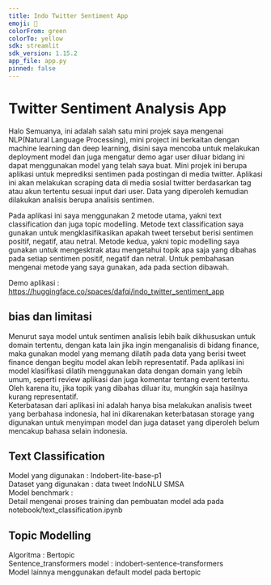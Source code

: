 ```yaml
---
title: Indo Twitter Sentiment App
emoji: 👀
colorFrom: green
colorTo: yellow
sdk: streamlit
sdk_version: 1.15.2
app_file: app.py
pinned: false
---
```


# Twitter Sentiment Analysis App

Halo Semuanya, ini adalah salah satu mini projek saya mengenai NLP(Natural Language Processing), mini project ini berkaitan dengan machine learning dan deep learning, disini saya mencoba untuk melakukan deployment model dan juga mengatur demo agar user diluar bidang ini dapat menggunakan model yang telah saya buat.
Mini projek ini berupa aplikasi untuk meprediksi sentimen pada postingan di media twitter. Aplikasi ini akan melakukan scraping data di media sosial twitter berdasarkan tag atau akun tertentu sesuai input dari user. Data yang diperoleh kemudian dilakukan analisis berupa analisis sentimen. 

Pada aplikasi ini saya menggunakan 2 metode utama, yakni text classification dan juga topic modelling. Metode text classification saya gunakan untuk mengklasifikasikan apakah tweet tersebut berisi sentimen positif, negatif, atau netral. Metode kedua, yakni topic modelling saya gunakan untuk mengesktrak atau mengetahui topik apa saja yang dibahas pada setiap sentimen positif, negatif dan netral. Untuk pembahasan mengenai metode yang saya gunakan, ada pada section dibawah.

Demo aplikasi : https://huggingface.co/spaces/dafqi/indo_twitter_sentiment_app 

## bias dan limitasi

Menurut saya model untuk sentimen analisis lebih baik dikhususkan untuk domain tertentu, dengan kata lain jika ingin menganalisis di bidang finance, maka gunakan model yang memang dilatih pada data yang berisi tweet finance dengan begitu model akan lebih representatif. Pada aplikasi ini model klasifikasi dilatih menggunakan data dengan domain yang lebih umum, seperti review aplikasi dan juga komentar tentang event tertentu. Oleh karena itu, jika topik yang dibahas diluar itu, mungkin saja hasilnya kurang representatif. <br>
Keterbatasan dari aplikasi ini adalah hanya bisa melakukan analisis tweet yang berbahasa indonesia, hal ini dikarenakan keterbatasan storage yang digunakan untuk menyimpan model dan juga dataset yang diperoleh belum mencakup bahasa selain indonesia.  

## Text Classification

Model yang digunakan : Indobert-lite-base-p1 <br>
Dataset yang digunakan : data tweet IndoNLU  SMSA <br> 
Model benchmark :  <br>
Detail mengenai proses training dan pembuatan model ada pada notebook/text_classification.ipynb   

## Topic Modelling 

Algoritma : Bertopic <br>
Sentence_transformers model : indobert-sentence-transformers <br>
Model lainnya menggunakan default model pada bertopic


